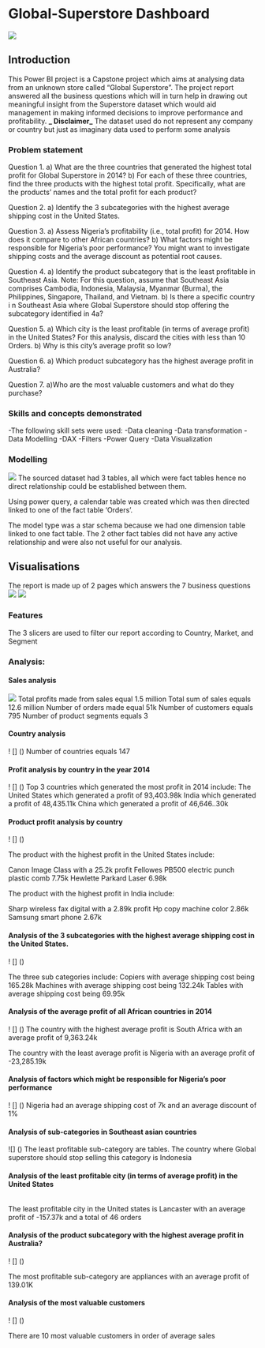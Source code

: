 # Global-Superstore Dashboard

![](https://github.com/Tah-Stephanie/CAPSTONE-PROJECT/blob/main/Cover%20Page.png)

## Introduction
This Power BI project is a Capstone project which aims at analysing data from an unknown store called “Global Superstore”. The project report answered all the business questions which will in turn help in drawing out meaningful insight from the Superstore dataset which would aid management in making informed decisions to improve performance and profitability. 
**_ Disclaimer_** The dataset used do not represent any company or country but just as imaginary data used to perform some analysis

### Problem statement

Question 1. a) What are the three countries that generated the highest total profit for Global Superstore in 2014? b) For each of these three countries, find the three products with the highest total profit. Specifically, what are the products’ names and the total profit for each product? 

Question 2. a) Identify the 3 subcategories with the highest average shipping cost in the United States. 

Question 3. a) Assess Nigeria’s profitability (i.e., total profit) for 2014. How does it compare to other African countries? b) What factors might be responsible for Nigeria’s poor performance? You might want to investigate shipping costs and the average discount as potential root causes. 

Question 4. a) Identify the product subcategory that is the least profitable in Southeast Asia. Note: For this question, assume that Southeast Asia comprises Cambodia, Indonesia, Malaysia, Myanmar (Burma), the Philippines, Singapore, Thailand, and Vietnam. b) Is there a specific country i n Southeast Asia where Global Superstore should stop offering the subcategory identified in 4a?

 Question 5. a) Which city is the least profitable (in terms of average profit) in the United States? For this analysis, discard the cities with less than 10 Orders. b) Why is this city’s average profit so low? 

Question 6. a) Which product subcategory has the highest average profit in Australia?
 
Question 7. a)Who are the most valuable customers and what do they purchase?

### Skills and concepts demonstrated

-The following skill sets were used: 
-Data cleaning
-Data transformation
-Data Modelling
-DAX
-Filters
-Power Query
-Data Visualization

### Modelling
![](https://github.com/Tah-Stephanie/CAPSTONE-PROJECT/blob/main/Data%20Model%20Global%20superstore.png)
The sourced dataset had 3 tables, all which were fact tables hence no direct relationship could be established between them.

Using power query, a calendar table was created which was then directed linked to one of the fact table ‘Orders’.

The model type was a star schema because we had one dimension table linked to one fact table. The 2 other fact tables did not have any active relationship and were also not useful for our analysis.

## Visualisations
The report is made up of 2 pages which answers the 7 business questions
![](https://github.com/Tah-Stephanie/CAPSTONE-PROJECT/blob/main/Global%20Superstore%20Dashboard%201.png)
![](https://github.com/Tah-Stephanie/CAPSTONE-PROJECT/blob/main/Global%20superstore%20Dashboard%202.png)

### Features
The 3 slicers are used to filter our report according to Country, Market, and Segment

### Analysis:

#### Sales analysis
![](https://github.com/Tah-Stephanie/CAPSTONE-PROJECT/blob/main/Sales%20Analysis.png)
Total profits made from sales equal 1.5 million
Total sum of sales equals 12.6 million
Number of orders made equal 51k
Number of customers equals 795
Number of product segments equals 3

#### Country analysis
! [] ()
Number of countries equals 147

#### Profit analysis by country in the year 2014
! [] ()
Top 3 countries which generated the most profit in 2014 include:
 The United States which generated a profit of 93,403.98k
 India  which generated a profit of 48,435.11k
 China  which generated a profit of 46,646..30k
 
#### Product profit analysis by country
! [] ()

The product with the highest profit in the United States include:

Canon Image Class with a 25.2k profit
Fellowes PB500 electric punch plastic comb 7.75k
Hewlette Parkard Laser 6.98k

The product with the highest profit in India include:

Sharp wireless fax digital  with a 2.89k profit
Hp copy machine color 2.86k
Samsung smart phone 2.67k

#### Analysis of the 3 subcategories with the highest average shipping cost in the United States.

! [] ()

The three sub categories include:
Copiers with average shipping cost being 165.28k
Machines with average shipping cost being 132.24k
Tables with average shipping cost being 69.95k


#### Analysis of the average profit of all African countries in 2014
! [] ()
The country with the highest average profit is South Africa with an average profit of 9,363.24k

The country with the least average profit is Nigeria with an average profit of -23,285.19k

#### Analysis of factors which might be responsible for Nigeria’s poor performance

! [] () 
Nigeria had an average shipping cost of 7k and an average discount of 1%

#### Analysis of sub-categories in Southeast asian countries
![] ()
The least profitable sub-category are tables. 
The country where Global superstore should stop selling this category is Indonesia

#### Analysis of the least profitable city (in terms of average profit) in the United States
![]()

The least profitable city in the United states is Lancaster with an average profit of -157.37k and a total of 46 orders

#### Analysis of the  product subcategory with the highest average profit in Australia?

! [] ()

The most profitable sub-category are appliances with an average profit of 139.01K

#### Analysis of the most valuable customers
! [] ()

There are 10 most valuable customers in order of average sales


